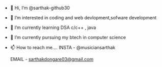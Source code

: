 - 👋 Hi, I’m @sarthak-github30
- 👀 I’m interested in coding and web devlopment,sofware development
- 🌱 I’m currently learning DSA c/c++ , java
- 💞️ I’m currently pursuing my btech in computer science
- 📫 How to reach me....
    INSTA - @musiciansarthak
    
    EMAIL - sarthakdongare03@gmail.com
<!---
sarthak-github30/sarthak-github30 is a ✨ special ✨ repository because its `README.md` (this file) appears on your GitHub profile.
You can click the Preview link to take a look at your changes.
--->

